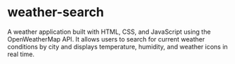 # weather-search
A weather application built with HTML, CSS, and JavaScript using the OpenWeatherMap API. It allows users to search for current weather conditions by city and displays temperature, humidity, and weather icons in real time.
